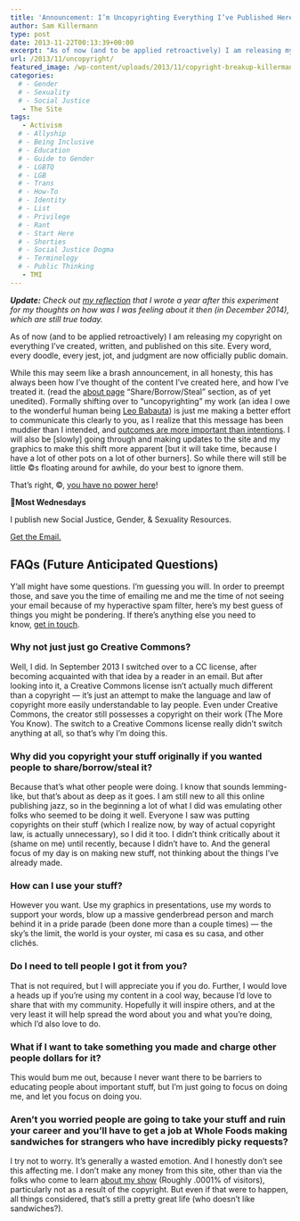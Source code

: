 ```yaml
---
title: 'Announcement: I’m Uncopyrighting Everything I’ve Published Here'
author: Sam Killermann
type: post
date: 2013-11-22T00:13:39+00:00
excerpt: "As of now (and to be applied retroactively) I am releasing my copyright on everything I've created, written, and published on this site. Every word, every doodle, every jest, jot, and judgment are now officially public domain."
url: /2013/11/uncopyright/
featured_image: /wp-content/uploads/2013/11/copyright-breakup-killermann-comic.jpg
categories: 
  # - Gender
  # - Sexuality
  # - Social Justice
   - The Site
tags:
   - Activism
  # - Allyship
  # - Being Inclusive
  # - Education
  # - Guide to Gender
  # - LGBTQ
  # - LGB
  # - Trans
  # - How-To
  # - Identity
  # - List
  # - Privilege
  # - Rant
  # - Start Here
  # - Shorties
  # - Social Justice Dogma
  # - Terminology
  # - Public Thinking
   - TMI
---
```

<address>
  <strong>Update:</strong> Check out <a href="/2014/12/uncopyright-reflection/">my reflection</a> that I wrote a year after this experiment for my thoughts on how was I was feeling about it then (in December 2014), which are still true today.
</address>

As of now (and to be applied retroactively) I am releasing my copyright on everything I&#8217;ve created, written, and published on this site. Every word, every doodle, every jest, jot, and judgment are now officially public domain.

While this may seem like a brash announcement, in all honesty, this has always been how I&#8217;ve thought of the content I&#8217;ve created here, and how I&#8217;ve treated it. (read the <a href="/about-the-blog/" target="_blank">about page</a> &#8220;Share/Borrow/Steal&#8221; section, as of yet unedited). Formally shifting over to &#8220;uncopyrighting&#8221; my work (an idea I owe to the wonderful human being <a href="http://leobabauta.com/" target="_blank">Leo Babauta</a>) is just me making a better effort to communicate this clearly to you, as I realize that this message has been muddier than I intended, and <a title="Why your intentions don’t really matter, but outcomes do" href="/2012/04/why-your-intentions-dont-matter-victim-blaming-and-political-correctness/" target="_blank">outcomes are more important than intentions</a>. I will also be [slowly] going through and making updates to the site and my graphics to make this shift more apparent [but it will take time, because I have a lot of other pots on a lot of other burners]. So while there will still be little ©s floating around for awhile, do your best to ignore them.

That&#8217;s right, ©, <a title="Gandalf the White, Y'all" href="http://youtu.be/0Jc9WpF3t1s?t=1m52s" target="_blank">you have no power here</a>!

<aside class="heyHeyLook wednesdayEmail"><p><span class="icon">💌</span><strong>Most Wednesdays</strong></p><p>I publish new Social Justice, Gender, & Sexuality Resources.</p> <a class="button" title="Join my mailing list" href="http://bit.ly/2MmE28c" target="_blank"> Get the Email. </a> </aside> 


## FAQs (Future Anticipated Questions)

Y&#8217;all might have some questions. I&#8217;m guessing you will. In order to preempt those, and save you the time of emailing me and me the time of not seeing your email because of my hyperactive spam filter, here&#8217;s my best guess of things you might be pondering. If there&#8217;s anything else you need to know, <a title="Contact" href="/contact/" target="_blank">get in touch</a>.

### Why not just just go Creative Commons?

Well, I did. In September 2013 I switched over to a CC license, after becoming acquainted with that idea by a reader in an email. But after looking into it, a Creative Commons license isn&#8217;t actually much different than a copyright &#8212; it&#8217;s just an attempt to make the language and law of copyright more easily understandable to lay people. Even under Creative Commons, the creator still possesses a copyright on their work (The More You Know). The switch to a Creative Commons license really didn&#8217;t switch anything at all, so that&#8217;s why I&#8217;m doing this.

### Why did you copyright your stuff originally if you wanted people to share/borrow/steal it?

Because that&#8217;s what other people were doing. I know that sounds lemming-like, but that&#8217;s about as deep as it goes. I am still new to all this online publishing jazz, so in the beginning a lot of what I did was emulating other folks who seemed to be doing it well. Everyone I saw was putting copyrights on their stuff (which I realize now, by way of actual copyright law, is actually unnecessary), so I did it too. I didn&#8217;t think critically about it (shame on me) until recently, because I didn&#8217;t have to. And the general focus of my day is on making new stuff, not thinking about the things I&#8217;ve already made.

### How can I use your stuff?

However you want. Use my graphics in presentations, use my words to support your words, blow up a massive genderbread person and march behind it in a pride parade (been done more than a couple times) &#8212; the sky&#8217;s the limit, the world is your oyster, mi casa es su casa, and other clichés.

### Do I need to tell people I got it from you?

That is not required, but I will appreciate you if you do. Further, I would love a heads up if you&#8217;re using my content in a cool way, because I&#8217;d love to share that with my community. Hopefully it will inspire others, and at the very least it will help spread the word about you and what you&#8217;re doing, which I&#8217;d also love to do.

### What if I want to take something you made and charge other people dollars for it?

This would bum me out, because I never want there to be barriers to educating people about important stuff, but I&#8217;m just going to focus on doing me, and let you focus on doing you.

### Aren&#8217;t you worried people are going to take your stuff and ruin your career and you&#8217;ll have to get a job at Whole Foods making sandwiches for strangers who have incredibly picky requests?

I try not to worry. It&#8217;s generally a wasted emotion. And I honestly don&#8217;t see this affecting me. I don&#8217;t make any money from this site, other than via the folks who come to learn [about my show][1] (Roughly .0001% of visitors), particularly not as a result of the copyright. But even if that were to happen, all things considered, that&#8217;s still a pretty great life (who doesn&#8217;t like sandwiches?).

 [1]: /a-show-about-snap-judgments-identity-and-oppression/ "A show about snap judgments, identity, and oppression."